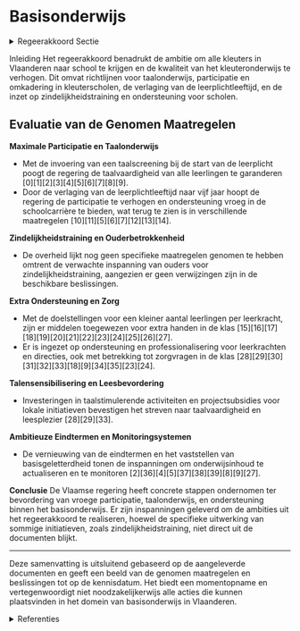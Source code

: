 # Basisonderwijs

<details>
        <summary>Regeerakkoord Sectie </summary>
        <p>1.2.6 Basisonderwijs Vlaanderen is wereldtop in het aantal kleuters dat naar school gaat. In het school-jaar 2017-2018 was 98,8% van de kleuters ingeschreven in een school. Het is onze ambitie dat álle kleuters ingeschreven zijn in een school en voldoende naar school gaan. We streven naar een verdere maxi-male participatie vanaf de leeftijd van 3 jaar. In het groeipakket zorgen de partici-patietoeslagen voor een financiële stimu-lans (vanaf 2019) richting inschrijving en deelname aan het kleuteronderwijs. Daarnaast focussen we in nauwe samen-werking met de lokale besturen op acties naar kleuters toe, die we vandaag niet (voldoende) in de klas zien. Om de kwaliteit ook in het kleuteronderwijs te verhogen, vrijwaren we maximaal de lestijd door het aandeel zindelijke kleuters te laten stijgen. Daardoor worden de leerkrachten in de kleuterklassen minder zwaar belast. Voor de tijdige opstart van zindelijkheidstraining, verwachten we een extra inspanning van de ouders, hierin ondersteund door Kind en Gezin. Om meer handen in de klas te krijgen, leveren we een extra budgettaire inspan-ning om zowel de werkingsmiddelen als de omkadering van en in de scholen van het basisonderwijs stapsgewijs te laten groeien met als doel een kleiner aantal leerlingen per leerkracht. Dankzij meer ondersteuning willen we aan de toegenomen zorgnood in de klas voldoen. We zetten in op extra kinderverzorg(st)ers in het kleuteronderwijs. Voor directies wordt in functie van het aantal personeelsleden voorzien in [extra administratieve, pedagogische en beleids-ondersteuning] in die betrokken school. Taalkennis Nederlands is de absolute topprioriteit voor iedereen. De onderwijstaal is en blijft Nederlands. Goede kennis van het Nederlands is essentieel. Taal is de sleutel voor sterke onderwijsprestaties, voor volwaardige integratie maar evengoed voor de werkbaarheid in de klas. Daarom hebben we nood aan een Taalturbo Neder-lands. Wie taalachterstand heeft, kan terecht in extra taalbadklassen Nederlands. Het is niet voldoende om alleen Neder-lands te kennen als ‘gebruikstaal’. Ook grammatica, zinsontleding en begrijpend lezen zijn belangrijk en horen thuis in de eindtermen van zowel basis- als secun-dair onderwijs. We bevorderen leesplezier Nederlands buiten de schooluren, in struc-turele samenwerking met bibliotheken (bv. door wijkbibliotheken een plaats in de school te geven) en culturele centra. De kennis van het Nederlands begint bij de start van de schoolloopbaan. En dus moet het kleuteronderwijs ook de poort naar het Nederlands zijn én ervoor zorgen dat zoveel mogelijk kinderen met gelijke kansen de schoolloopbaan starten. De verlaging van de leerplichtleeftijd grijpen we aan om ervoor te zorgen dat kinderen die thuis onvoldoende Nederlands gebruiken, reeds in de kleuterschool Nederlands leren en zo het lager onderwijs zonder taalachterstand kunnen starten. Dit draagt ook bij tot de relatie leerkracht en leerling en dus tot het pedagogisch comfort. Net in de kleuterschool zijn de kinderen ook het meest vatbaar voor taalverwerving. Van alle vijf-zesjarigen wordt een uniforme net- en koepelover schrijdende gestandaardiseerde taalscreening afge-nomen. De bestaande toolkit vormen we om tot één taalscreening Nederlands. Leerlingen die later instromen in het Nederlandstalig onderwijs, moeten eenzelfde uniforme net- en koepe-loverschrijdende gestandaardiseerde taalscreening Nederlands afleggen. We behouden de OKAN-werking. Ook initiatieven zoals zomerscholen Nederlands, georganiseerd door lokale part-ners en het middenveld, worden gefacili-teerd. Op die manier vermijden we regressie bij de leerlingen door de zomervakantie. Op basis van de resultaten van de taalscreening, moeten leerlingen die het Nederlands onvoldoende beheersen een actief taalintegratietraject Nederlands volgen met in beginsel een taalbadklas of een volwaardig alternatief dat dezelfde resultaten bereikt. Dit kan ook netover-schrijdend georganiseerd worden. We gebruiken de SES-werkingsmiddelen waarvoor ze bedoeld zijn zodat kinderen met een moeilijke thuissituatie gericht ondersteund worden en hun kans op ongekwalificeerde uitstroom kleiner wordt. Zo zetten we ze onder andere in voor taalbadklassen Nederlands, leermateriaal Nederlands tweede taal en huiswerkbegelei-ding. De aanwending wordt steekproefs-gewijs gecontroleerd en indien de middelen niet doelmatig worden aangewend, worden deze middelen duidelijker geoormerkt. Talenkennis is een echte rijkdom voor de Vlaming. We versterken het taalonderwijs Nederlands én blijven inzetten op taalsensibi-lisering, taalinitiatie, het (facultatief) taal-onderwijs van het Frans, Engels en/of Duits. De eindtermen basisonderwijs worden ambitieus herschreven met bijzondere aandacht voor Nederlands, Frans, Wiskunde en Wetenschappen en Techniek. Na een eerste evaluatie van basisgeletterd-heid in het Secundair Onderwijs, zorgen we voor de invoering ervan in het basisonder-wijs op de leeftijd van tien jaar, minstens voor Nederlands en Wiskunde. De eindtermen worden letterlijk overge-nomen bij de respectievelijke leerplan-doelen in de leerplannen en gekoppeld aan de bestaande leergebieden. We versterken de aandacht voor Wetenschap en Techniek in het basison-derwijs door leerkrachten in de laatste jaren van het basisonderwijs zich te laten specialiseren in een bepaald leergebied. Ook in het kleuteronderwijs prikkelen we kinderen reeds voor STEM. </p>
        </details> 

Inleiding
Het regeerakkoord benadrukt de ambitie om alle kleuters in Vlaanderen naar school te krijgen en de kwaliteit van het kleuteronderwijs te verhogen. Dit omvat richtlijnen voor taalonderwijs, participatie en omkadering in kleuterscholen, de verlaging van de leerplichtleeftijd, en de inzet op zindelijkheidstraining en ondersteuning voor scholen.

## Evaluatie van de Genomen Maatregelen

**Maximale Participatie en Taalonderwijs**
- Met de invoering van een taalscreening bij de start van de leerplicht poogt de regering de taalvaardigheid van alle leerlingen te garanderen \[0\]\[1\]\[2\]\[3\]\[4\]\[5\]\[6\]\[7\]\[8\]\[9\].
- Door de verlaging van de leerplichtleeftijd naar vijf jaar hoopt de regering de participatie te verhogen en ondersteuning vroeg in de schoolcarrière te bieden, wat terug te zien is in verschillende maatregelen \[10\]\[11\]\[5\]\[6\]\[7\]\[12\]\[13\]\[14\].

**Zindelijkheidstraining en Ouderbetrokkenheid**
- De overheid lijkt nog geen specifieke maatregelen genomen te hebben omtrent de verwachte inspanning van ouders voor zindelijkheidstraining, aangezien er geen verwijzingen zijn in de beschikbare beslissingen.

**Extra Ondersteuning en Zorg**
- Met de doelstellingen voor een kleiner aantal leerlingen per leerkracht, zijn er middelen toegewezen voor extra handen in de klas \[15\]\[16\]\[17\]\[18\]\[19\]\[20\]\[21\]\[22\]\[23\]\[24\]\[25\]\[26\]\[27\].
- Er is ingezet op ondersteuning en professionalisering voor leerkrachten en directies, ook met betrekking tot zorgvragen in de klas \[28\]\[29\]\[30\]\[31\]\[32\]\[33\]\[18\]\[9\]\[34\]\[35\]\[23\]\[24\].

**Talensensibilisering en Leesbevordering**
- Investeringen in taalstimulerende activiteiten en projectsubsidies voor lokale initiatieven bevestigen het streven naar taalvaardigheid en leesplezier \[28\]\[29\]\[33\].

**Ambitieuze Eindtermen en Monitoringsystemen**
- De vernieuwing van de eindtermen en het vaststellen van basisgeletterdheid tonen de inspanningen om onderwijsinhoud te actualiseren en te monitoren \[2\]\[36\]\[4\]\[5\]\[37\]\[38\]\[39\]\[8\]\[9\]\[27\].

**Conclusie**
De Vlaamse regering heeft concrete stappen ondernomen ter bevordering van vroege participatie, taalonderwijs, en ondersteuning binnen het basisonderwijs. Er zijn inspanningen geleverd om de ambities uit het regeerakkoord te realiseren, hoewel de specifieke uitwerking van sommige initiatieven, zoals zindelijkheidstraining, niet direct uit de documenten blijkt.

---

Deze samenvatting is uitsluitend gebaseerd op de aangeleverde documenten en geeft een beeld van de genomen maatregelen en beslissingen tot op de kennisdatum. Het biedt een momentopname en vertegenwoordigt niet noodzakelijkerwijs alle acties die kunnen plaatsvinden in het domein van basisonderwijs in Vlaanderen.

<details>
        <summary> Referenties</summary>
        
**[\[0\]](https://beslissingenvlaamseregering.vlaanderen.be/?search=Taalscreening%20bij%20begin%20leerplicht%20in%20het%20gewoon%20onderwijs%20en%20voldoende%20aanwezigheid%20van%20vijfjarigen%20in%20het%20kleuteronderwijs&dateOption=select&startDate=2021-07-16T06%3A00%3A00Z&endDate=2021-07-16T06%3A00%3A00Z)** : **(2021-07-16)** Taalscreening bij begin leerplicht in het gewoon onderwijs en voldoende aanwezigheid van vijfjarigen in het kleuteronderwijs 

**[\[1\]](https://beslissingenvlaamseregering.vlaanderen.be/?search=Taalscreening%20bij%20begin%20leerplicht%20in%20het%20gewoon%20onderwijs%20en%20voldoende%20aanwezigheid%20van%20vijfjarigen%20in%20het%20kleuteronderwijs&dateOption=select&startDate=2021-06-04T08%3A00%3A00Z&endDate=2021-06-04T08%3A00%3A00Z)** : **(2021-06-04)** Taalscreening bij begin leerplicht in het gewoon onderwijs en voldoende aanwezigheid van vijfjarigen in het kleuteronderwijs 

**[\[2\]]** : **(2020-10-02)**  

**[\[3\]](https://beslissingenvlaamseregering.vlaanderen.be/?search=Taalscreening%20bij%20het%20begin%20van%20de%20leerplicht%20in%20het%20gewoon%20basisonderwijs%3A%20vastlegging%20instrument%20en%20manier%20van%20afname&dateOption=select&startDate=2021-07-09T08%3A00%3A00Z&endDate=2021-07-09T08%3A00%3A00Z)** : **(2021-07-09)** Taalscreening bij het begin van de leerplicht in het gewoon basisonderwijs: vastlegging instrument en manier van afname 

**[\[4\]](https://beslissingenvlaamseregering.vlaanderen.be/?search=Voorrangsgroepen%20leerlingen%20met%20een%20voortraject%20in%20Nederlandstalig%20basisonderwijs%20bij%20inschrijvingen%20in%20gewoon%20secundair%20onderwijs%3A%20wijzigingsdecreet&dateOption=select&startDate=2022-09-02T08%3A00%3A00Z&endDate=2022-09-02T08%3A00%3A00Z)** : **(2022-09-02)** Voorrangsgroepen leerlingen met een voortraject in Nederlandstalig basisonderwijs bij inschrijvingen in gewoon secundair onderwijs: wijzigingsdecreet 

**[\[5\]](https://beslissingenvlaamseregering.vlaanderen.be/?search=Aanpassing%20inschrijvingsrecht%20in%20het%20gewoon%20onderwijs%20binnen%20en%20buiten%20Brussel&dateOption=select&startDate=2021-07-16T06%3A00%3A00Z&endDate=2021-07-16T06%3A00%3A00Z)** : **(2021-07-16)** Aanpassing inschrijvingsrecht in het gewoon onderwijs binnen en buiten Brussel 

**[\[6\]](https://beslissingenvlaamseregering.vlaanderen.be/?search=Invoering%20taalafdeling%20Nederlands-Vlaamse%20Gebarentaal%20in%20het%20gewoon%20basisonderwijs&dateOption=select&startDate=2023-07-14T08%3A00%3A00Z&endDate=2023-07-14T08%3A00%3A00Z)** : **(2023-07-14)** Invoering taalafdeling Nederlands-Vlaamse Gebarentaal in het gewoon basisonderwijs 

**[\[7\]](https://beslissingenvlaamseregering.vlaanderen.be/?search=Invoering%20taalafdeling%20Nederlands-Vlaamse%20Gebarentaal%20in%20het%20gewoon%20basisonderwijs%3A%20voorontwerp%20van%20wijzigingsdecreet&dateOption=select&startDate=2023-10-27T08%3A00%3A00Z&endDate=2023-10-27T08%3A00%3A00Z)** : **(2023-10-27)** Invoering taalafdeling Nederlands-Vlaamse Gebarentaal in het gewoon basisonderwijs: voorontwerp van wijzigingsdecreet 

**[\[8\]](https://beslissingenvlaamseregering.vlaanderen.be/?search=Voorontwerp%20decreet%20over%20Vlaamse%20toetsen%20in%20het%20onderwijs&dateOption=select&startDate=2022-10-28T08%3A00%3A00Z&endDate=2022-10-28T08%3A00%3A00Z)** : **(2022-10-28)** Voorontwerp decreet over Vlaamse toetsen in het onderwijs 

**[\[9\]](https://beslissingenvlaamseregering.vlaanderen.be/?search=VIA6%3A%20ondersteunen%20en%20versterken%20competenties%20kinderbegeleiders%20kinderopvang&dateOption=select&startDate=2022-01-21T09%3A00%3A00Z&endDate=2022-01-21T09%3A00%3A00Z)** : **(2022-01-21)** VIA6: ondersteunen en versterken competenties kinderbegeleiders kinderopvang 

**[\[10\]](https://beslissingenvlaamseregering.vlaanderen.be/?search=Controle%20inschrijvingen%20leerlingen%20basisonderwijs%3A%20aanpassingen%20door%20verlaging%20leerplicht%20van%20zes%20naar%20vijf%20jaar&dateOption=select&startDate=2020-09-04T08%3A00%3A00Z&endDate=2020-09-04T08%3A00%3A00Z)** : **(2020-09-04)** Controle inschrijvingen leerlingen basisonderwijs: aanpassingen door verlaging leerplicht van zes naar vijf jaar 

**[\[11\]](https://beslissingenvlaamseregering.vlaanderen.be/?search=Controle%20inschrijvingen%20leerlingen%20basisonderwijs%3A%20aanpassingen%20door%20verlaging%20leerplicht&dateOption=select&startDate=2020-07-10T08%3A00%3A00Z&endDate=2020-07-10T08%3A00%3A00Z)** : **(2020-07-10)** Controle inschrijvingen leerlingen basisonderwijs: aanpassingen door verlaging leerplicht 

**[\[12\]](https://beslissingenvlaamseregering.vlaanderen.be/?search=Schooltoeslag&dateOption=select&startDate=2022-06-03T08%3A00%3A00Z&endDate=2022-06-03T08%3A00%3A00Z)** : **(2022-06-03)** Schooltoeslag 

**[\[13\]](https://beslissingenvlaamseregering.vlaanderen.be/?search=Aanpassing%20inschrijvingsrecht%20in%20het%20gewoon%20onderwijs%20binnen%20en%20buiten%20Brussel&dateOption=select&startDate=2021-12-03T09%3A00%3A00Z&endDate=2021-12-03T09%3A00%3A00Z)** : **(2021-12-03)** Aanpassing inschrijvingsrecht in het gewoon onderwijs binnen en buiten Brussel 

**[\[14\]](https://beslissingenvlaamseregering.vlaanderen.be/?search=Aanpassing%20inschrijvingsrecht%20in%20het%20gewoon%20onderwijs%20binnen%20en%20buiten%20Brussel&dateOption=select&startDate=2022-02-04T09%3A00%3A00Z&endDate=2022-02-04T09%3A00%3A00Z)** : **(2022-02-04)** Aanpassing inschrijvingsrecht in het gewoon onderwijs binnen en buiten Brussel 

**[\[15\]](https://beslissingenvlaamseregering.vlaanderen.be/?search=Puntenenveloppen%20voor%20de%20scholengemeenschappen%20basisonderwijs%3A%20omkadering%20leerlingondersteuning&dateOption=select&startDate=2020-09-18T08%3A00%3A00Z&endDate=2020-09-18T08%3A00%3A00Z)** : **(2020-09-18)** Puntenenveloppen voor de scholengemeenschappen basisonderwijs: omkadering leerlingondersteuning 

**[\[16\]](https://beslissingenvlaamseregering.vlaanderen.be/?search=Automatisering%20bewijslast%20%27leerling%20met%20een%20zorgthuis%27&dateOption=select&startDate=2022-12-02T09%3A00%3A00Z&endDate=2022-12-02T09%3A00%3A00Z)** : **(2022-12-02)** Automatisering bewijslast 'leerling met een zorgthuis' 

**[\[17\]](https://beslissingenvlaamseregering.vlaanderen.be/?search=Puntenenveloppen%20voor%20de%20scholengemeenschappen%20basisonderwijs%3A%20omkadering%20leerlingondersteuning&dateOption=select&startDate=2020-07-03T08%3A00%3A00Z&endDate=2020-07-03T08%3A00%3A00Z)** : **(2020-07-03)** Puntenenveloppen voor de scholengemeenschappen basisonderwijs: omkadering leerlingondersteuning 

**[\[18\]](https://beslissingenvlaamseregering.vlaanderen.be/?search=Plan%20Vlaamse%20Veerkracht%3A%20Toekenning%20extra%20ICT-middelen%20en%20verhoging%20aantal%20uur%20kinderverzorging&dateOption=select&startDate=2021-11-12T09%3A00%3A00Z&endDate=2021-11-12T09%3A00%3A00Z)** : **(2021-11-12)** Plan Vlaamse Veerkracht: Toekenning extra ICT-middelen en verhoging aantal uur kinderverzorging 

**[\[19\]](https://beslissingenvlaamseregering.vlaanderen.be/?search=Kwaliteitslabel%20organisatoren%20kleuteropvang&dateOption=select&startDate=2020-07-17T08%3A00%3A00Z&endDate=2020-07-17T08%3A00%3A00Z)** : **(2020-07-17)** Kwaliteitslabel organisatoren kleuteropvang 

**[\[20\]](https://beslissingenvlaamseregering.vlaanderen.be/?search=Puntenenveloppen%20voor%20de%20scholengemeenschappen%20basisonderwijs%3A%20omkadering%20leerlingondersteuning&dateOption=select&startDate=2020-07-17T08%3A00%3A00Z&endDate=2020-07-17T08%3A00%3A00Z)** : **(2020-07-17)** Puntenenveloppen voor de scholengemeenschappen basisonderwijs: omkadering leerlingondersteuning 

**[\[21\]](https://beslissingenvlaamseregering.vlaanderen.be/?search=Wijziging%20besluiten%20basisonderwijs%20naar%20aanleiding%20van%20wijziging%20decreet%20basisonderwijs&dateOption=select&startDate=2021-07-09T08%3A00%3A00Z&endDate=2021-07-09T08%3A00%3A00Z)** : **(2021-07-09)** Wijziging besluiten basisonderwijs naar aanleiding van wijziging decreet basisonderwijs 

**[\[22\]](https://beslissingenvlaamseregering.vlaanderen.be/?search=Plan%20Vlaamse%20Veerkracht%3A%20Toekenning%20extra%20ICT-middelen%20en%20verhoging%20aantal%20uur%20kinderverzorging&dateOption=select&startDate=2021-09-17T08%3A00%3A00Z&endDate=2021-09-17T08%3A00%3A00Z)** : **(2021-09-17)** Plan Vlaamse Veerkracht: Toekenning extra ICT-middelen en verhoging aantal uur kinderverzorging 

**[\[23\]](https://beslissingenvlaamseregering.vlaanderen.be/?search=Subsidie%20digitale%20aanmeldingsprocedures%20inschrijvingen%20schooljaar%202023-2024&dateOption=select&startDate=2023-04-21T08%3A00%3A00Z&endDate=2023-04-21T08%3A00%3A00Z)** : **(2023-04-21)** Subsidie digitale aanmeldingsprocedures inschrijvingen schooljaar 2023-2024 

**[\[24\]](https://beslissingenvlaamseregering.vlaanderen.be/?search=Toekenning%20lestijden%2C%20lesuren%20en%20uren%20op%20basis%20van%20het%20ondersteuningsmodel%20en%20extra%20werkingsbudget%20voor%20de%20professionalisering%20van%20ondersteuners%20voor%20het%20schooljaar%202021-2022%20en%20het%20eerste%20trimester%20van%20het%20schooljaar%202022-2023&dateOption=select&startDate=2021-11-12T09%3A00%3A00Z&endDate=2021-11-12T09%3A00%3A00Z)** : **(2021-11-12)** Toekenning lestijden, lesuren en uren op basis van het ondersteuningsmodel en extra werkingsbudget voor de professionalisering van ondersteuners voor het schooljaar 2021-2022 en het eerste trimester van het schooljaar 2022-2023 

**[\[25\]](https://beslissingenvlaamseregering.vlaanderen.be/?search=Oproep%20organisatie%20digitale%20aanmeldingsprocedures%20inschrijvingen%20schooljaar%202024-2025%20basis-%20en%20secundair%20onderwijs&dateOption=select&startDate=2023-10-20T08%3A00%3A00Z&endDate=2023-10-20T08%3A00%3A00Z)** : **(2023-10-20)** Oproep organisatie digitale aanmeldingsprocedures inschrijvingen schooljaar 2024-2025 basis- en secundair onderwijs 

**[\[26\]](https://beslissingenvlaamseregering.vlaanderen.be/?search=Kinderopvang%3A%20kindratio%20en%20voorrangsregels&dateOption=select&startDate=2023-12-22T09%3A00%3A00Z&endDate=2023-12-22T09%3A00%3A00Z)** : **(2023-12-22)** Kinderopvang: kindratio en voorrangsregels 

**[\[27\]](https://beslissingenvlaamseregering.vlaanderen.be/?search=Operationalisering%20leerlingenbegeleiding%20in%20het%20basisonderwijs%2C%20het%20secundair%20onderwijs%20en%20de%20centra%20voor%20leerlingenbegeleiding&dateOption=select&startDate=2022-03-25T09%3A00%3A00Z&endDate=2022-03-25T09%3A00%3A00Z)** : **(2022-03-25)** Operationalisering leerlingenbegeleiding in het basisonderwijs, het secundair onderwijs en de centra voor leerlingenbegeleiding 

**[\[28\]](https://beslissingenvlaamseregering.vlaanderen.be/?search=Subsidie%20taalstimulerende%20activiteiten%20Nederlands%20in%20schoolvakanties%20en%20buitenschoolse%20opvang%20voor%20kinderen%20en%20jongeren&dateOption=select&startDate=2020-07-10T08%3A00%3A00Z&endDate=2020-07-10T08%3A00%3A00Z)** : **(2020-07-10)** Subsidie taalstimulerende activiteiten Nederlands in schoolvakanties en buitenschoolse opvang voor kinderen en jongeren 

**[\[29\]](https://beslissingenvlaamseregering.vlaanderen.be/?search=Subsidie%20taalstimulerende%20activiteiten%20Nederlands%20in%20de%20schoolvakanties%20en%20buitenschoolse%20opvang&dateOption=select&startDate=2021-06-25T08%3A00%3A00Z&endDate=2021-06-25T08%3A00%3A00Z)** : **(2021-06-25)** Subsidie taalstimulerende activiteiten Nederlands in de schoolvakanties en buitenschoolse opvang 

**[\[30\]](https://beslissingenvlaamseregering.vlaanderen.be/?search=Vlaamse%20Universiteiten%20en%20Hogescholen%20Raad%20%28VLUHR%29%3A%20subsidie%20ondersteunen%20STEM-didactiek&dateOption=select&startDate=2023-12-15T09%3A00%3A00Z&endDate=2023-12-15T09%3A00%3A00Z)** : **(2023-12-15)** Vlaamse Universiteiten en Hogescholen Raad (VLUHR): subsidie ondersteunen STEM-didactiek 

**[\[31\]](https://beslissingenvlaamseregering.vlaanderen.be/?search=Plan%20Vlaamse%20Veerkracht%3A%206%20miljoen%20euro%20subsidie%20voor%20stichting%20Leerpunt%20voor%20versterking%20brede%20basiszorg%20en%20verhoogde%20zorg%20in%20gewoon%20basis-%20en%20secundair%20onderwijs&dateOption=select&startDate=2022-12-16T09%3A00%3A00Z&endDate=2022-12-16T09%3A00%3A00Z)** : **(2022-12-16)** Plan Vlaamse Veerkracht: 6 miljoen euro subsidie voor stichting Leerpunt voor versterking brede basiszorg en verhoogde zorg in gewoon basis- en secundair onderwijs 

**[\[32\]](https://beslissingenvlaamseregering.vlaanderen.be/?search=Plan%20Vlaamse%20Veerkracht%3A%20Toekenning%20extra%20ICT-middelen%20en%20verhoging%20aantal%20uur%20kinderverzorging&dateOption=select&startDate=2021-07-16T06%3A00%3A00Z&endDate=2021-07-16T06%3A00%3A00Z)** : **(2021-07-16)** Plan Vlaamse Veerkracht: Toekenning extra ICT-middelen en verhoging aantal uur kinderverzorging 

**[\[33\]](https://beslissingenvlaamseregering.vlaanderen.be/?search=Subsidie%20leerlingen%20cursus%20Nederlands%20als%20tweede%20taal%20%28NT2%29%20in%20Brussel&dateOption=select&startDate=2021-12-03T09%3A00%3A00Z&endDate=2021-12-03T09%3A00%3A00Z)** : **(2021-12-03)** Subsidie leerlingen cursus Nederlands als tweede taal (NT2) in Brussel 

**[\[34\]](https://beslissingenvlaamseregering.vlaanderen.be/?search=Wijziging%20besluit%20selectieve%20participatietoeslagen%20leerling%20%28Schooltoeslag%29%2C%20wat%20betreft%20de%20algemene%20vrijstellingen%20van%20de%20toekenningsvoorwaarden&dateOption=select&startDate=2022-06-24T08%3A00%3A00Z&endDate=2022-06-24T08%3A00%3A00Z)** : **(2022-06-24)** Wijziging besluit selectieve participatietoeslagen leerling (Schooltoeslag), wat betreft de algemene vrijstellingen van de toekenningsvoorwaarden 

**[\[35\]](https://beslissingenvlaamseregering.vlaanderen.be/?search=VIA6%3A%20ondersteunen%20en%20versterken%20competenties%20kinderbegeleiders%20kinderopvang&dateOption=select&startDate=2022-03-11T09%3A00%3A00Z&endDate=2022-03-11T09%3A00%3A00Z)** : **(2022-03-11)** VIA6: ondersteunen en versterken competenties kinderbegeleiders kinderopvang 

**[\[36\]](https://beslissingenvlaamseregering.vlaanderen.be/?search=Aanpak%20minimumdoelen%20basisonderwijs%2C%20eerste%20graad%20secundair%20onderwijs%20en%20zevende%20leerjaar%20secundair%20onderwijs&dateOption=select&startDate=2023-07-14T08%3A00%3A00Z&endDate=2023-07-14T08%3A00%3A00Z)** : **(2023-07-14)** Aanpak minimumdoelen basisonderwijs, eerste graad secundair onderwijs en zevende leerjaar secundair onderwijs 

**[\[37\]](https://beslissingenvlaamseregering.vlaanderen.be/?search=Geografische%20verdeling%20capaciteitsmiddelen%20scholenbouw%202022-2024&dateOption=select&startDate=2022-02-25T09%3A00%3A00Z&endDate=2022-02-25T09%3A00%3A00Z)** : **(2022-02-25)** Geografische verdeling capaciteitsmiddelen scholenbouw 2022-2024 

**[\[38\]](https://beslissingenvlaamseregering.vlaanderen.be/?search=Voorontwerp%20decreet%20over%20Vlaamse%20toetsen%20in%20het%20onderwijs&dateOption=select&startDate=2022-07-15T08%3A00%3A00Z&endDate=2022-07-15T08%3A00%3A00Z)** : **(2022-07-15)** Voorontwerp decreet over Vlaamse toetsen in het onderwijs 

**[\[39\]](https://beslissingenvlaamseregering.vlaanderen.be/?search=Aanvraag%20vervangende%20eindtermen%20Franstalige%20faciliteitenscholen&dateOption=select&startDate=2020-12-18T09%3A00%3A00Z&endDate=2020-12-18T09%3A00%3A00Z)** : **(2020-12-18)** Aanvraag vervangende eindtermen Franstalige faciliteitenscholen 
        </details> 

